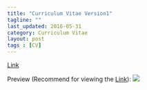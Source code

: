 ```yaml
---
title: "Curriculum Vitae Version1"
tagline: ""
last_updated: 2016-05-31
category: Curriculum Vitae
layout: post
tags : [CV]
---
```


[Link](https://rawgit.com/huboqiang/huboqiang.github.io/master/images/2016-05-31-CV/cv_12/1.svg)

Preview (Recommend for viewing the [Link](https://rawgit.com/huboqiang/huboqiang.github.io/master/images/2016-05-31-CV/cv_12/1.svg)):
<img src="https://rawgit.com/huboqiang/huboqiang.github.io/master/images/2016-05-31-CV/cv_12/1.svg">
